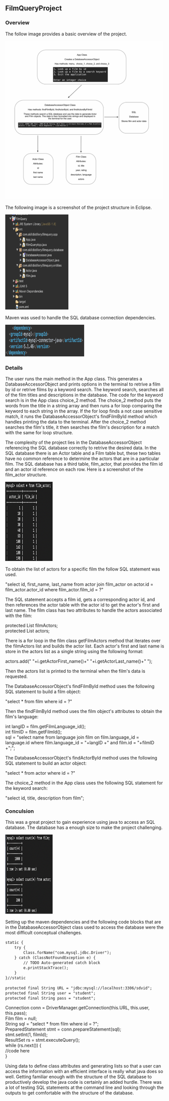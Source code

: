 ## FilmQueryProject

### Overview

The follow image provides a basic overview of the project.

<img src="https://github.com/sgmerwin/FilmQueryProject/blob/master/sql_1_5_20.jpg" width="500" height="500">

The following image is a screenshot of the project structure in Eclipse.

<img src="https://github.com/sgmerwin/FilmQueryProject/blob/master/sql_proj_struct_1_5_20.png" width="200" height="300">

Maven was used to handle the SQL database connection dependencies.

<img src="https://github.com/sgmerwin/FilmQueryProject/blob/master/maven_dep.png" width="250" height="100">

### Details

The user runs the main method in the App class. This generates a DatabaseAccessorObject and prints options in the terminal to retrive a film by id or retrive films by a keyword search. The keyword search, searches all of the film titles and descriptions in the database. The code for the keyword search is in the App class choice_2 method. The choice_2 method puts the words from the title in a string array and then runs a for loop comparing the keyword to each string in the array. If the for loop finds a not case sensitive match, it runs the DatabaseAccessorObject's findFilmById method which handles printing the data to the terminal. 
After the choice_2 method searches the film's title, it then searches the film's description for a match with the same for loop structure. 

The complexity of the project lies in the DatabaseAccessorObject referencing the SQL database correctly to retrive the desired data. In the SQL database there is an Actor table and a Film table but, these two tables have no common reference to determine the actors that are in a particular film. The SQL database has a third table, film_actor, that provides the film id and an actor id reference on each row. 
Here is a screenshot of the film_actor structure. 

<img src="https://github.com/sgmerwin/FilmQueryProject/blob/master/film_actor.png" width="150" height="250">

To obtain the list of actors for a specific film the follow SQL statement was used. 

"select id, first_name, last_name from actor join film_actor on actor.id = film_actor.actor_id where film_actor.film_id = ?"

The SQL statement accepts a film id, gets a corresponding actor id, and then references the actor table with the actor id to get the actor's first and last name. The film class has two attributes to handle the actors associated with the film: 

protected List<Actor> filmActors; <br>
protected List<String> actors;  
  
There is a for loop in the film class getFilmActors method that iterates over the filmActors list and builds the actor list. 
Each actor's first and last name is store in the actors list as a single string using the following format:

actors.add(" "+i.getActorFirst_name()+" "+i.getActorLast_name()+" ");	

Then the actors list is printed to the terminal when the film's data is requested. 

The DatabaseAccessorObject's findFilmById method uses the following SQL statement to build a film object:

"select * from film where id = ?"

Then the findFilmById method uses the film object's attributes to obtain the film's language: 

int langID = film.getFilmLanguage_id();<br>
int filmID = film.getFilmId();<br>
sql = "select name from language join film on film.language_id = language.id where film.language_id = "+langID +" and film.id = "+filmID +";";

The DatabaseAccessorObject's findActorById method uses the following SQL statement to build an actor object:

"select * from actor where id = ?"

The choice_2 method in the App class uses the following SQL statement for the keyword search:

"select id, title, description from film";

### Conculsion

This was a great project to gain experience using java to access an SQL database. 
The database has a enough size to make the project challenging. 

<img src="https://github.com/sgmerwin/FilmQueryProject/blob/master/database_size.png" width="150" height="250">

Setting up the maven dependencies and the following code blocks that are in the DatabaseAccessorObject class used to access the database were the most difficult conceptual challenges. 

	static {
		try {
			Class.forName("com.mysql.jdbc.Driver");
		} catch (ClassNotFoundException e) {
			// TODO Auto-generated catch block
			e.printStackTrace();
		}	
	}//static
	
	protected final String URL = "jdbc:mysql://localhost:3306/sdvid";
	protected final String user = "student";
	protected final String pass = "student";
  
  Connection conn = DriverManager.getConnection(this.URL, this.user, this.pass);<br>
	  Film film = null;<br>
	  String sql = "select * from film where id = ?";<br>
	  PreparedStatement stmt = conn.prepareStatement(sql);<br>
	  stmt.setInt(1, filmId);<br>
	  ResultSet rs = stmt.executeQuery();<br>
	    while (rs.next()) {<br>
      //code here<br>
      }<br>

Using data to define class attributes and generating lists so that a user can access the information with an efficient interface is really what java does so well. Getting familiar enough with the structure of the SQL database to productively develop the java code is certainly an added hurdle. There was a lot of testing SQL statements at the command line and looking through the outputs to get comfortable with the structure of the database. 


  
